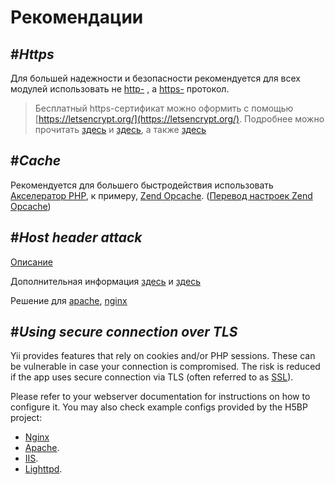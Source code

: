 **Рекомендации**
===============



#*Https*
------------

Для большей надежности и безопасности рекомендуется для всех модулей использовать не [http-](https://ru.wikipedia.org/wiki/HTTP) , a [https-](https://ru.wikipedia.org/wiki/HTTPS) протокол.

>
> Бесплатный https-сертификат можно оформить с помощью [https://letsencrypt.org/](https://letsencrypt.org/). 
> Подробнее можно прочитать [здесь](https://letsencrypt.org/docs/) и [здесь](https://habrahabr.ru/post/270273/), а также [здесь](https://habrahabr.ru/post/304174/)
>


#*Cache*
------------

Рекомендуется для большего быстродействия использовать [Акселератор PHP](https://ru.wikipedia.org/wiki/%D0%90%D0%BA%D1%81%D0%B5%D0%BB%D0%B5%D1%80%D0%B0%D1%82%D0%BE%D1%80_PHP), к примеру, [Zend Opcache](http://php.net/manual/ru/book.opcache.php). ([Перевод настроек Zend Opcache](https://sabini.ch/cms/perevod-nastroek-zend-opcache.html))


#*Host header attack*
------------

[Описание](https://www.acunetix.com/vulnerabilities/web/host-header-attack)

Дополнительная информация [здесь](https://www.acunetix.com/blog/articles/automated-detection-of-host-header-attacks/) и [здесь](http://www.skeletonscribe.net/2013/05/practical-http-host-header-attacks.html)

Решение для [apache](http://httpd.apache.org/docs/trunk/vhosts/examples.html#defaultallports), [nginx](https://www.nginx.com/resources/wiki/start/topics/examples/server_blocks/)


#*Using secure connection over TLS*
------------

Yii provides features that rely on cookies and/or PHP sessions. These can be vulnerable in case your connection is
compromised. The risk is reduced if the app uses secure connection via TLS (often referred to as [SSL](https://en.wikipedia.org/wiki/Transport_Layer_Security)).

Please refer to your webserver documentation for instructions on how to configure it. You may also check example configs
provided by the H5BP project:

- [Nginx](https://github.com/h5bp/server-configs-nginx)
- [Apache](https://github.com/h5bp/server-configs-apache).
- [IIS](https://github.com/h5bp/server-configs-iis).
- [Lighttpd](https://github.com/h5bp/server-configs-lighttpd).